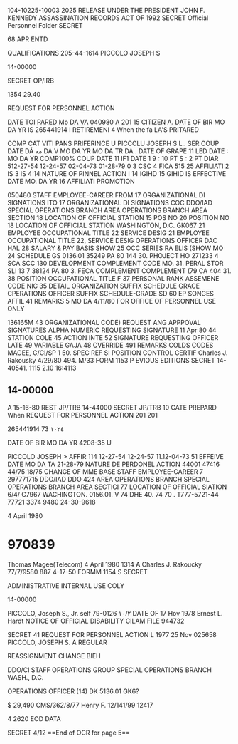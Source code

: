 104-10225-10003 2025 RELEASE UNDER THE PRESIDENT JOHN F. KENNEDY ASSASSINATION RECORDS ACT OF 1992
SECRET
Official Personnel Folder
SECRET

68 APR
ENTD

QUALIFICATIONS
205-44-1614
PICCOLO JOSEPH S

 14-00000

SECRET OP/IRB

1354
29.40

REQUEST FOR PERSONNEL ACTION

DATE TOI PARED
Mo DA VA
040980
A
201
15 CITIZEN
A. DATE OF BIR
MO DA YR
IS
265441914
I
RETIREMENI
4
When the fa
LA'S PRITARED

 COMP CAT
VITI PANS PRIFERINCE
U
PICCCLU JOSEPH S
L..
SER COUP DATE
DÁ
مه
DA V
MO DA YR
MO DA TR
DA
.
DATE OF GRAPE
11 LED DATE
: MO DA YR
COMP100% COUP DATE
11 IF1 DATE
1
9
:
10 PT S
:
2 PT DIAR
512-27-54
12-24-57
02-04-73
01-28-79
0
3 CSC
4 FICA
515
25
AFFILIATI
2 IS
3 IS
4
14 NATURE OF PINNEL ACTION
I
14 IGIHD
15 GIHID
IS EFFECTIVE DATE
MO. DA YR
16 AFFILIATI
PROMOTION

050480 STAFF EMPLOYEE-CAREER
FROM 17 ORGANIZATIONAL DI SIGNATIONS
ITO 17 ORGANIZATIONAL DI SIGNATIONS
COC
DDO/IAD
SPECIAL OPERATIONS BRANCH
AREA OPERATIONS BRANCH
AREA SECTION
18 LOCATION OF OFFICIAL STATION 15 POS NO 20 POSITION NO 18 LOCATION OF OFFICIAL STATION
WASHINGTON, D.C.
GK067
21 EMPLOYEE OCCUPATIONAL TITLE
22 SERVICE DESIG
21 EMPLOYEE OCCUPATIONAL TITLE
22,
SERVICE DESIG
OPERATIONS OFFICER
DAC
HAL 28 SALARY & PAY BASIS SHOW 25 OCC SERIES RA ELIS
(SHOW MO
24 SCHEDULE
GS 0136.01
35249 PA 80 144
30. PHOJECT HO 271233 4 SCA SCC 130 DEVELOPMENT COMPLEMENT
CODE
MO.
31. PERAL STOR SLI
13 7
38124 PA 80
3. FECA COMPLEMENT COMPLEMENT
(79 CA
404
31.
38 POSITION OCCUPATIONAL TITLE
F
37 PERSONAL RANK ASSEMENE
CODE
NIC
35 DETAIL ORGANIZATION
SUFFIX
SCHEDULE GRACE
CPERATIONS OFFICER
SUFFIX
SCHEDULE-GRADE SD 60 EP SONGES
AFFIL
41 REMARKS
5
MO DA 4/11/80
FOR OFFICE OF PERSONNEL USE ONLY

136165M
43 ORGANIZATIONAL CODE)
REQUEST ANG APPPOVAL SIGNATURES
ALPHA
NUMERIC
REQUESTING SIGNATURE
11 Apr 80
44 STATION
COLE
45 ACTION INTE 52 SIGNATURE REQUESTING OFFICER
LATE
49 VARIABLE GAJA 48 OVERRIDE 491 REMARKS
COLDS CODES
MAGEE, C/CI/SP
1
50. SPEC REF
SI POSITION CONTROL CERTIF
Charles J. Rakousky
4/29/80
494.
M/33
FORM 1153 P EVIOUS EDITIONS
SECRET
14-40541.
1115 2.10 16:4113

14-00000
-
A
15-16-80
REST
JP/TRB
14-44000
SECRET
JP/TRB
10
CATE PREPARD
When
REQUEST FOR PERSONNEL ACTION 201
201

265441914
73
 ١٠٢٤

DATE OF BIR
MO DA YR
4208-35
U

PICCOLO JOSEPH >
AFFIR
114
12-27-54
12-24-57
11.12-04-73
51 EFFEIVE DATE
MO DA TA
21-28-79
NATURE DE PERDONEL ACTION
44001
47416
44/75
18/75
CHANGE OF MME BASE
STAFF EMPLOYEE-CAREER
7 297771715
DDO/IAD
DDO
424
AREA OPERATIONS BRANCH
SPECIAL OPERATIONS BRANCH AREA SECTICI
77 LOCATION OF OFFICIAL SIATION
6/4/
C7967
WACHINGTON.
0156.01.
V
74
DHE
40. 74
70
.
T777-5721-44 77721
3374 9480
24-30-9618

4 April 1980
# 970839
Thomas Magee(Telecom) 4 April 1980
1314
A
Charles J. Rakoucky
77/7/9580
887 4-17-50
FORMM 1154 S
SECRET

ADMINISTRATIVE INTERNAL USE COLY

14-00000

PICCOLO, Joseph S., Jr.
self
79-0126
١٠/٢
DATE OF
17 Hov 1978
Ernest L. Hardt
NOTICE OF OFFICIAL DISABILITY CILAM FILE
944732

SECRET
41
REQUEST FOR PERSONNEL ACTION
L 1977
25 Nov
025658 PICCOLO, JOSEPH S.
A
REGULAR

REASSIGNMENT 
CHANGE
BIEH

DDO/CI STAFF
OPERATIONS GROUP
SPECIAL OPERATIONS BRANCH
WASH., D.C.

OPERATIONS OFFICER
(14)
DK 5136.01
GK6?

$ 29,490
CMS/362/8/77
Henry F.
12/141/99
12417

4
2620
EOD DATA

SECRET
4/12
==End of OCR for page 5==
